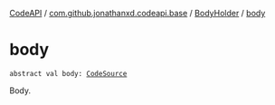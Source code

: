[CodeAPI](../../index.md) / [com.github.jonathanxd.codeapi.base](../index.md) / [BodyHolder](index.md) / [body](.)

# body

`abstract val body: `[`CodeSource`](../../com.github.jonathanxd.codeapi/-code-source/index.md)

Body.

